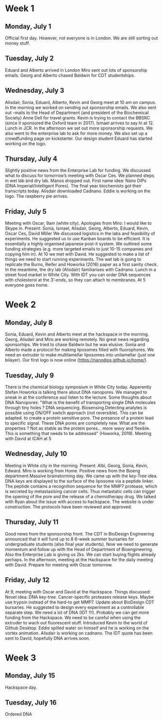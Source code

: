 
# Week 1

## Monday, July 1

Official first day. However, not everyone is in London. We are still sorting out money stuff.

## Tuesday, July 2

Eduard and Alberto arrived in London
Miro sent out lots of sponsorship emails.
Georg and Alberto chased Baldwin for CDT studentships.

## Wednesday, July 3

Alisdair, Sonia, Eduard, Alberto, Kevin and Georg meet at 10 am on campus. In the morning we worked on sending out sponsorship emails. We also sent out -mails to the Head of Department (and president of the Biochemical Society) Anne Dell for travel grants. Kevin is trying to contact the BBSRC (since it sponsored the Oxford team in 2017).
Ismael arrives to say hi at 12. Lunch in JCR.
In the afternoon we set out more sponsorship requests. We also went to the enterprise lab to ask for more money. We also set up a crowdfunding page on kickstarter. Our design student Eduard has started working on the logo.</p>

## Thursday, July 4

Slightly positive news from the Enterprise Lab for funding. We discussed what to discuss for tomorrow’s meeting with Oscar Ces. We planned steps in wet lab and dry lab.
Manos dropped out.
First name idea: Nano DIPs (DNA Imperial/Intelligent Pores).
The final year biochemists got their transcripts today.
Alisdair downloaded Cadnano.
Eddie is working on the logo.
The raspberry pie arrives.

## Friday, July 5

Meeting with Oscar, 9am (white city).
Apologies from Miro: I would like to Skype in.
Present: Sonia, Ismael, Alisdair, Georg, Alberto, Eduard, Kevin, Oscar Ces, David Miller
We discussed logistics in the labs and feasibility of experiments.
He suggested us to use Kanban boards to be efficient. It is essentially a highly organised japanese post-it system.
We outlined some funding strategies (e.g. more targeted emails to just 10-15 companies and copying him in).
At 10 we met with David. He suggested to make a list of things we need to start running experiments. The wet lab is going to replicate the Burns, Reifer and Howorka (2016) paper as a first sanity check. In the meantime, the dry lab (Alisdair) familiarises with Cadnano.
Lunch in a street food market in White City.
With IDT you can order DNA sequences with cholesterol at the 3’-ends, so they can attach to membranes.
At 5 everyone goes home.

# Week 2

## Monday, July 8

Sonia, Eduard, Kevin and Alberto meet at the hackspace in the morning. Georg, Alisdair and Miro are working remotely.
No great news regarding sponsorhips. We tried to chase Baldwin but he was elusive.
Sonia and Alberto made a protocol for making liposomes filled with fluorophores.
We need an extruder to make multilamellar liposomes into unilamellar (just one bilayer).
Our first logo is now online (https://nanodips.github.io/home/). 

## Tuesday, July 9

There is the chemical biology symposium in White City today. Apperently Stefan Howorka is talking there about DNA nanopores. We managed to sneak in at the conference asd listen to the lecture. Some thoughts about DNA Nanopores: "What is the benefit of transporting single DNA molecules through tiny holes ? DNA sequencing. Biosensing.Detecting analytes is possible using ON/OFF switch approach (not reversible). This can be adapted. to create a protein sensitive pore. The presence of a protein lead to specific signal. These DNA pores are completely new. What are the properties ? Not as stable as the protein pores… more wavy and flexible. This is something that needs to be addressed" (Howorka, 2019). Meeting with David at ICAH at 5</p>

## Wednesday, July 10

Meeting in White city in the morning. Present: Albi, Georg, Sonia, Kevin, Edward.  Miro is working from Home. Positive news from the Bioeng department.Massive brainstorming day. We came up with the key-Tree idea. DNA keys are displayed to the surface of the liposome via a peptide linker. The peptide contains a recognition sequence for the MMP7 protease, which is secreted by metastasising cancer cells. Thus metastatic cells can trigger the opening of the pore and the release of a chemotherapy drug. We talked with Ryan about the issue with access to hackspace. The website is under construction. The protocols have been reviewed and approved.

## Thursday, July 11

Good news from the sponsorship front. The CDT in BioDesign Engineering announced that it will fund up to 8 6-week summer bursaries for undergraduate students (also final year students). Now we need to generate momentum and follow up with the Head of Department of Bioengineering. Also the Enterprise Lab is giving us 2ks. We can start buying flights already perhaps. In the afternoon, meeting at the Hackspace for the daily meeting with David. Prepare for meeting with Oscar tomorrow.


## Friday, July 12
At 9, meeting with Oscar and David at the Hackspace.
Things discussed: Novel idea: DNA key-tree. Cancer-specific proteases release keys. Maybe use trypsin instead of the hard-to get MMP7. Update about BioDesign CDT bursaries. He suggested to design every experiment as a controllable separate step. We need a lot of DNA (IDT !!!). Probably we can get more funding from the Hackspace. We need to be careful when using the extruder to wach out fluorescent stuff. Introduced Kevin to the world of Github Desktop. Eddie spilled water on himself and he is working on the vortex animation. Alisdair is working on cadnano. The IDT quote has been sent to David, hopefully DNA arrives soon.

# Week 3

## Monday, July 15</h2>

Hackspace day. 

## Tuesday, July 16</h2>

Ordered DNA

